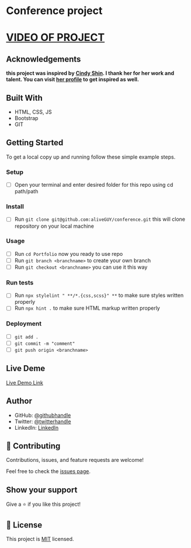 # Conference project

# [VIDEO OF PROJECT](https://www.loom.com/share/f75adbcfb08f467bb59dfb2dca27ce0d)


## Acknowledgements

**this project was inspired by [Cindy Shin](https://www.behance.net/gallery/29845175/CC-Global-Summit-2015). I thank her for her work and talent. You can visit [her profile](https://www.behance.net/adagio07) to get inspired as well.**



## Built With

- HTML, CSS, JS
- Bootstrap
- GIT

## Getting Started

To get a local copy up and running follow these simple example steps.

### Setup
- [ ] Open your terminal and enter desired folder for this repo using cd path/path

### Install
- [ ] Run `git clone git@github.com:aliveGUY/conference.git` this will clone repository on your local machine

### Usage
- [ ] Run `cd Portfolio` now you ready to use repo
- [ ] Run `git branch <branchname>` to create your own branch
- [ ] Run `git checkout <branchname>` you can use it this way

### Run tests
- [ ] Run `npx stylelint " **/*.{css,scss}" **` to make sure styles written properly
- [ ] Run `npx hint .` to make sure HTML markup written properly

### Deployment
- [ ] `git add .`
- [ ] `git commit -m "comment"`
- [ ] `git push origin <branchname>`

## Live Deme

[Live Demo Link](https://aliveguy.github.io/conference/)

## Author

- GitHub: [@githubhandle](https://github.com/aliveGUY)
- Twitter: [@twitterhandle](https://twitter.com/Sciborskyy)
- LinkedIn: [LinkedIn](https://www.linkedin.com/in/ilya-dubrovin-921a2721b/)

## 🤝 Contributing

Contributions, issues, and feature requests are welcome!

Feel free to check the [issues page](../../issues/).

## Show your support

Give a ⭐️ if you like this project!

## 📝 License

This project is [MIT](./MIT.md) licensed.
